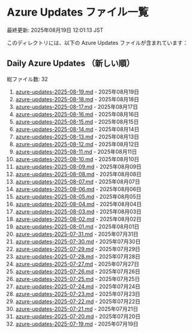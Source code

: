 # Azure Updates ファイル一覧

最終更新: 2025年08月19日 12:01:13 JST

このディレクトリには、以下の Azure Updates ファイルが含まれています：

## Daily Azure Updates （新しい順）

総ファイル数: 32

1. [azure-updates-2025-08-19.md](./azure-updates-2025-08-19.md) - 2025年08月19日
2. [azure-updates-2025-08-18.md](./azure-updates-2025-08-18.md) - 2025年08月18日
3. [azure-updates-2025-08-17.md](./azure-updates-2025-08-17.md) - 2025年08月17日
4. [azure-updates-2025-08-16.md](./azure-updates-2025-08-16.md) - 2025年08月16日
5. [azure-updates-2025-08-15.md](./azure-updates-2025-08-15.md) - 2025年08月15日
6. [azure-updates-2025-08-14.md](./azure-updates-2025-08-14.md) - 2025年08月14日
7. [azure-updates-2025-08-13.md](./azure-updates-2025-08-13.md) - 2025年08月13日
8. [azure-updates-2025-08-12.md](./azure-updates-2025-08-12.md) - 2025年08月12日
9. [azure-updates-2025-08-11.md](./azure-updates-2025-08-11.md) - 2025年08月11日
10. [azure-updates-2025-08-10.md](./azure-updates-2025-08-10.md) - 2025年08月10日
11. [azure-updates-2025-08-09.md](./azure-updates-2025-08-09.md) - 2025年08月09日
12. [azure-updates-2025-08-08.md](./azure-updates-2025-08-08.md) - 2025年08月08日
13. [azure-updates-2025-08-07.md](./azure-updates-2025-08-07.md) - 2025年08月07日
14. [azure-updates-2025-08-06.md](./azure-updates-2025-08-06.md) - 2025年08月06日
15. [azure-updates-2025-08-05.md](./azure-updates-2025-08-05.md) - 2025年08月05日
16. [azure-updates-2025-08-04.md](./azure-updates-2025-08-04.md) - 2025年08月04日
17. [azure-updates-2025-08-03.md](./azure-updates-2025-08-03.md) - 2025年08月03日
18. [azure-updates-2025-08-02.md](./azure-updates-2025-08-02.md) - 2025年08月02日
19. [azure-updates-2025-08-01.md](./azure-updates-2025-08-01.md) - 2025年08月01日
20. [azure-updates-2025-07-31.md](./azure-updates-2025-07-31.md) - 2025年07月31日
21. [azure-updates-2025-07-30.md](./azure-updates-2025-07-30.md) - 2025年07月30日
22. [azure-updates-2025-07-29.md](./azure-updates-2025-07-29.md) - 2025年07月29日
23. [azure-updates-2025-07-28.md](./azure-updates-2025-07-28.md) - 2025年07月28日
24. [azure-updates-2025-07-27.md](./azure-updates-2025-07-27.md) - 2025年07月27日
25. [azure-updates-2025-07-26.md](./azure-updates-2025-07-26.md) - 2025年07月26日
26. [azure-updates-2025-07-25.md](./azure-updates-2025-07-25.md) - 2025年07月25日
27. [azure-updates-2025-07-24.md](./azure-updates-2025-07-24.md) - 2025年07月24日
28. [azure-updates-2025-07-23.md](./azure-updates-2025-07-23.md) - 2025年07月23日
29. [azure-updates-2025-07-22.md](./azure-updates-2025-07-22.md) - 2025年07月22日
30. [azure-updates-2025-07-21.md](./azure-updates-2025-07-21.md) - 2025年07月21日
31. [azure-updates-2025-07-20.md](./azure-updates-2025-07-20.md) - 2025年07月20日
32. [azure-updates-2025-07-19.md](./azure-updates-2025-07-19.md) - 2025年07月19日
